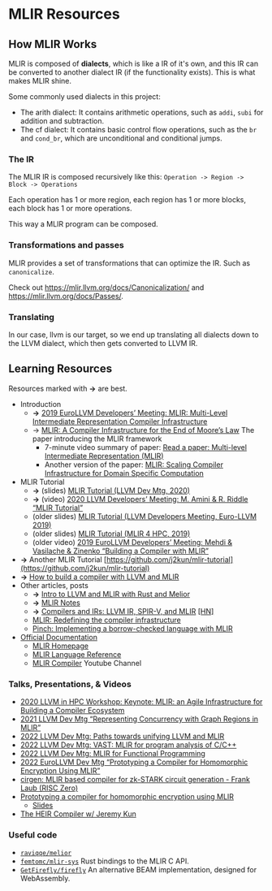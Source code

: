 # MLIR Resources

## How MLIR Works
MLIR is composed of **dialects**, which is like a IR of it's own, and this
IR can be converted to another dialect IR (if the functionality exists).
This is what makes MLIR shine.

Some commonly used dialects in this project:
- The arith dialect: It contains arithmetic operations, such as `addi`, `subi` for addition and subtraction.
- The cf dialect: It contains basic control flow operations, such as the `br` and `cond_br`, which are unconditional and conditional jumps.

### The IR
The MLIR IR is composed recursively like this: `Operation -> Region -> Block -> Operations`

Each operation has 1 or more region, each region has 1 or more blocks, each
block has 1 or more operations.

This way a MLIR program can be composed.

### Transformations and passes
MLIR provides a set of transformations that can optimize the IR.
Such as `canonicalize`.

Check out <https://mlir.llvm.org/docs/Canonicalization/> and <https://mlir.llvm.org/docs/Passes/>.

### Translating
In our case, llvm is our target, so we end up translating all dialects down
to the LLVM dialect, which then gets converted to LLVM IR.

## Learning Resources
Resources marked with **→** are best.

- Introduction
    - **→** [2019 EuroLLVM Developers’ Meeting: MLIR: Multi-Level Intermediate Representation Compiler Infrastructure](https://www.youtube.com/watch?v=qzljG6DKgic)
    - → [MLIR: A Compiler Infrastructure for the End of Moore’s Law](https://arxiv.org/pdf/2002.11054.pdf)
    The paper introducing the MLIR framework
        - 7-minute video summary of paper:
        [Read a paper: Multi-level Intermediate Representation (MLIR)](https://www.youtube.com/watch?v=6BwqK6E8v3g)
        - Another version of the paper:
        [MLIR: Scaling Compiler Infrastructure for Domain Specific Computation](https://storage.googleapis.com/pub-tools-public-publication-data/pdf/85bf23fe88bd5c7ff60365bd0c6882928562cbeb.pdf)
- MLIR Tutorial
    - **→** (slides) [MLIR Tutorial (LLVM Dev Mtg, 2020)](https://llvm.org/devmtg/2020-09/slides/MLIR_Tutorial.pdf)
    - **→** (video) [2020 LLVM Developers’ Meeting: M. Amini & R. Riddle “MLIR Tutorial”](https://www.youtube.com/watch?v=Y4SvqTtOIDk)
    - (older slides) [MLIR Tutorial (LLVM Developers Meeting, Euro-LLVM 2019)](https://llvm.org/devmtg/2019-04/slides/Tutorial-AminiVasilacheZinenko-MLIR.pdf)
    - (older slides) [MLIR Tutorial (MLIR 4 HPC, 2019)](https://users.cs.utah.edu/~mhall/mlir4hpc/pienaar-MLIR-Tutorial.pdf)
    - (older video) [2019 EuroLLVM Developers’ Meeting: Mehdi & Vasilache & Zinenko “Building a Compiler with MLIR”](https://www.youtube.com/watch?v=cyICUIZ56wQ)
- **→** Another MLIR Tutorial
[https://github.com/j2kun/mlir-tutorial](https://github.com/j2kun/mlir-tutorial)
- **→** [How to build a compiler with LLVM and MLIR](https://www.youtube.com/playlist?list=PLlONLmJCfHTo9WYfsoQvwjsa5ZB6hjOG5)
- Other articles, posts
    - **→** [Intro to LLVM and MLIR with Rust and Melior](https://edgarluque.com/blog/mlir-with-rust/)
    - **→** [MLIR Notes](http://lastweek.io/notes/MLIR/)
    - **→** [Compilers and IRs: LLVM IR, SPIR-V, and MLIR](https://www.lei.chat/posts/compilers-and-irs-llvm-ir-spirv-and-mlir/) [[HN]](https://news.ycombinator.com/item?id=33387149)
    - [MLIR: Redefining the compiler infrastructure](https://iq.opengenus.org/mlir-compiler-infrastructure/)
    - [Pinch: Implementing a borrow-checked language with MLIR](https://badland.io/pinch.md)
- [Official Documentation](https://mlir.llvm.org/docs/)
    - [MLIR Homepage](https://mlir.llvm.org/)
    - [MLIR Language Reference](https://mlir.llvm.org/docs/LangRef/)
    - [MLIR Compiler](https://www.youtube.com/MLIRCompiler) Youtube Channel

### Talks, Presentations, & Videos
- [2020 LLVM in HPC Workshop: Keynote: MLIR: an Agile Infrastructure for Building a Compiler Ecosystem](https://www.youtube.com/watch?v=0bxyZDGs-aA)
- [2021 LLVM Dev Mtg “Representing Concurrency with Graph Regions in MLIR”](https://www.youtube.com/watch?v=Vfk9n3ir_5s)
- [2022 LLVM Dev Mtg: Paths towards unifying LLVM and MLIR](https://www.youtube.com/watch?v=VbFqA9rvxPs)
- [2022 LLVM Dev Mtg: VAST: MLIR for program analysis of C/C++](https://www.youtube.com/watch?v=YFqWa4pxXzM)
- [2022 LLVM Dev Mtg: MLIR for Functional Programming](https://www.youtube.com/watch?v=cyMQbZ0B84Q)
- [2022 EuroLLVM Dev Mtg “Prototyping a Compiler for Homomorphic Encryption Using MLIR”](https://www.youtube.com/watch?v=QyxiqmO6_qQ)
- [cirgen: MLIR based compiler for zk-STARK circuit generation - Frank Laub (RISC Zero)](https://www.youtube.com/watch?v=TsP14-hI_W0)
- [Prototyping a compiler for homomorphic encryption using MLIR](https://www.youtube.com/watch?v=F9qXBuSkQFY)
    - [Slides](https://llvm.org/devmtg/2022-04-03/slides/Prototyping.a.compiler.for.homomorphic.encryption.in.MLIR.pdf)
- [The HEIR Compiler w/ Jeremy Kun](https://www.youtube.com/watch?v=ne5D_kqlxYg)

### Useful code
- [`raviqqe/melior`](https://github.com/raviqqe/melior)
- [`femtomc/mlir-sys`](https://github.com/femtomc/mlir-sys) Rust bindings to the MLIR C API.
- [`GetFirefly/firefly`](https://github.com/GetFirefly/firefly) An alternative BEAM implementation, designed for WebAssembly.
